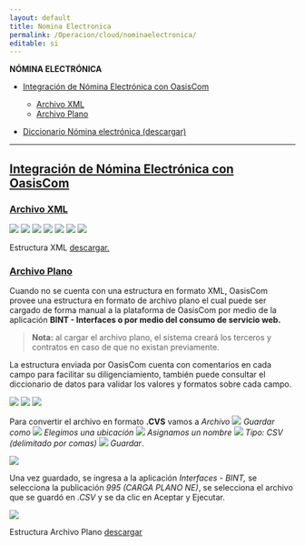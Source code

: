 ```yaml
---
layout: default
title: Nomina Electronica
permalink: /Operacion/cloud/nominaelectronica/
editable: si
---
```



**NÓMINA ELECTRÓNICA**  

* [Integración de Nómina Electrónica con OasisCom](http://docs.oasiscom.com/Operacion/cloud/nominaelectronica/#integración-de-nómina-electrónica-con-oasiscom)
    * [Archivo XML](http://docs.oasiscom.com/Operacion/cloud/nominaelectronica/#archivo-xml)   
    * [Archivo Plano](http://docs.oasiscom.com/Operacion/cloud/nominaelectronica/#archivo-plano)  

* [Diccionario Nómina electrónica (descargar)](http://docs.oasiscom.com/Operacion/cloud/nominaelectronica/#diccionariodatos-conceptos-XML-v5u.xlsx)  

---

## [Integración de Nómina Electrónica con OasisCom](http://docs.oasiscom.com/Operacion/cloud/nominaelectronica/#integración-de-nómina-electrónica-con-oasiscom)
### [Archivo XML](http://docs.oasiscom.com/Operacion/cloud/nominaelectronica#archivo-xml)   

![](nominaelectronica.png)
![](nominaelectronica1.png)
![](nominaelectronica2.png)
![](nominaelectronica3.png)
![](nominaelectronica4.png)
![](nominaelectronica5.png)
![](nominaelectronica6.png)

Estructura XML [descargar.](http://docs.oasiscom.com/Operacion/cloud/NominaElectronica/Estructura_XML_v8.xml) 


### [Archivo Plano](http://docs.oasiscom.com/Operacion/cloud/nominaelectronica#archivo-plano) 


Cuando no se cuenta con una estructura en formato XML, OasisCom provee una estructura en formato de archivo plano el cual puede ser cargado de forma manual a la plataforma de OasisCom por medio de la aplicación **BINT - Interfaces o por medio del consumo de servicio web.**

>**Nota:** al cargar el archivo plano, el sistema creará los terceros y contratos en caso de que no existan previamente.

La estructura enviada por OasisCom cuenta con comentarios en cada campo para facilitar su diligenciamiento, también puede consultar el diccionario de datos para validar los valores y formatos sobre cada campo.

![](nominaelectronica7.png)
![](nominaelectronica8.png)
![](nominaelectronica9.png)

Para convertir el archivo en formato **.CVS** vamos a _Archivo ![](flecha.png) Guardar como ![](flecha.png) Elegimos una ubicación ![](flecha.png) Asignamos un nombre ![](flecha.png) Tipo: CSV (delimitado por comas) ![](flecha.png) Guardar_.   

![](nominaelectronica11.png)

Una vez guardado, se ingresa a la aplicación *Interfaces - BINT,* se selecciona la publicación *995 (CARGA PLANO NE)*, se selecciona el archivo que se guardó en *.CSV* y se da clic en Aceptar y Ejecutar.

![](nominaelectronica10.png)


Estructura Archivo Plano [descargar](http://docs.oasiscom.com/Operacion/cloud/NominaElectronica/PlanoNE.xlsx) 
